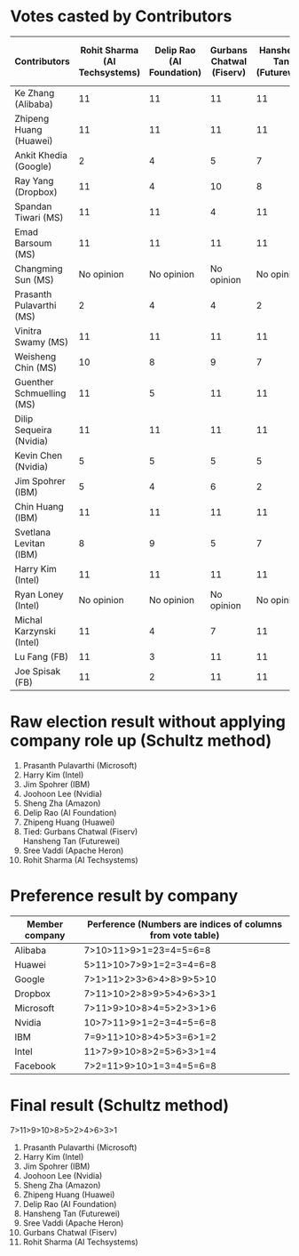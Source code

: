 Votes casted by Contributors
======================================

| Contributors              | Rohit Sharma (AI Techsystems) | Delip Rao (AI Foundation) | Gurbans Chatwal (Fiserv) | Hansheng Tan (Futurewei) | Zhipeng Huang (Huawei) | Sree Vaddi (Apache Heron) | Prasanth Pulavarthi (Microsoft) | Sheng Zha (Amazon) | Jim Spohrer (IBM) | Joohoon Lee (Nvidia) | Harry Kim (Intel) |
|---------------------------|-------------------------------|---------------------------|--------------------------|--------------------------|------------------------|---------------------------|---------------------------------|--------------------|-------------------|----------------------|-------------------|
| Ke Zhang (Alibaba)        | 11                            | 11                        | 11                       | 11                       | 11                     | 11                        | 1                               | 11                 | 4                 | 2                    | 3                 |
| Zhipeng Huang (Huawei)    | 11                            | 11                        | 11                       | 11                       | 1                      | 11                        | 4                               | 11                 | 5                 | 3                    | 2                 |
| Ankit Khedia (Google)     | 2                             | 4                         | 5                        | 7                        | 10                     | 6                         | 1                               | 8                  | 9                 | 11                   | 3                 |
| Ray Yang (Dropbox)        | 11                            | 4                         | 10                       | 8                        | 7                      | 9                         | 1                               | 5                  | 6                 | 3                    | 2                 |
| Spandan Tiwari (MS)       | 11                            | 11                        | 4                        | 11                       | 11                     | 11                        | 1                               | 11                 | 3                 | 11                   | 2                 |
| Emad Barsoum (MS)         | 11                            | 11                        | 11                       | 11                       | 11                     | 11                        | 1                               | 11                 | 3                 | 2                    | 2                 |
| Changming Sun (MS)        | No opinion                    | No opinion                | No opinion               | No opinion               | No opinion             | 2                         | 1                               | No opinion         | 5                 | 4                    | 3                 |
| Prasanth Pulavarthi (MS)  | 2                             | 4                         | 4                        | 2                        | 3                      | 4                         | 1                               | 3                  | 1                 | 1                    | 1                 |
| Vinitra Swamy (MS)        | 11                            | 11                        | 11                       | 11                       | 11                     | 11                        | 1                               | 3                  | 4                 | 4                    | 2                 |
| Weisheng Chin (MS)        | 10                            | 8                         | 9                        | 7                        | 6                      | 11                        | 1                               | 5                  | 3                 | 4                    | 2                 |
| Guenther Schmuelling (MS) | 11                            | 5                         | 11                       | 11                       | 11                     | 11                        | 1                               | 6                  | 2                 | 3                    | 4                 |
| Dilip Sequeira (Nvidia)   | 11                            | 11                        | 11                       | 11                       | 11                     | 11                        | 2                               | 11                 | 4                 | 1                    | 3                 |
| Kevin Chen (Nvidia)       | 5                             | 5                         | 5                        | 5                        | 5                      | 5                         | 2                               | 5                  | 4                 | 1                    | 3                 |
| Jim Spohrer (IBM)         | 5                             | 4                         | 6                        | 2                        | 3                      | 4                         | 1                               | 1                  | 1                 | 1                    | 1                 |
| Chin Huang (IBM)          | 11                            | 11                        | 11                       | 11                       | 5                      | 11                        | 1                               | 6                  | 3                 | 4                    | 2                 |
| Svetlana Levitan (IBM)    | 8                             | 9                         | 5                        | 7                        | 11                     | 6                         | 2                               | 10                 | 1                 | 4                    | 3                 |
| Harry Kim (Intel)         | 11                            | 11                        | 11                       | 11                       | 4                      | 11                        | 1                               | 5                  | 2                 | 3                    | 6                 |
| Ryan Loney (Intel)        | No opinion                    | No opinion                | No opinion               | No opinion               | No opinion             | No opinion                | 3                               | 5                  | 2                 | 4                    | 1                 |
| Michal Karzynski (Intel)  | 11                            | 4                         | 7                        | 11                       | 8                      | 6                         | 2                               | 3                  | 5                 | 11                   | 1                 |
| Lu Fang (FB)              | 11                            | 3                         | 11                       | 11                       | 11                     | 11                        | 1                               | 11                 | 11                | 11                   | 2                 |
| Joe Spisak (FB)           | 11                            | 2                         | 11                       | 11                       | 11                     | 11                        | 1                               | 11                 | 3                 | 4                    | 5                 |

Raw election result without applying company role up (Schultz method)
====================================================
1. Prasanth Pulavarthi (Microsoft)  
2. Harry Kim (Intel)
3. Jim Spohrer (IBM)
4. Joohoon Lee (Nvidia) 
5. Sheng Zha (Amazon) 
6. Delip Rao (AI Foundation)  
7. Zhipeng Huang (Huawei)  
8. Tied:
Gurbans Chatwal (Fiserv)  
Hansheng Tan (Futurewei)  
10. Sree Vaddi (Apache Heron)  
11. Rohit Sharma (AI Techsystems)

Preference result by company
==============================
| Member company | Perference (Numbers are indices of columns from vote table) |
|----------------|-------------------------------------------------------------|
| Alibaba        | 7>10>11>9>1=23=4=5=6=8                                      |
| Huawei         | 5>11>10>7>9>1=2=3=4=6=8                                     |
| Google         | 7>1>11>2>3>6>4>8>9>5>10                                     |
| Dropbox        | 7>11>10>2>8>9>5>4>6>3>1                                     |
| Microsoft      | 7>11>9>10>8>4=5>2>3>1>6                                     |
| Nvidia         | 10>7>11>9>1=2=3=4=5=6=8                                     |
| IBM            | 7=9>11>10>8>4>5>3=6>1=2                                     |
| Intel          | 11>7>9>10>8>2=5>6>3>1=4                                     |
| Facebook       | 7>2=11>9>10>1=3=4=5=6=8                                     |

Final result (Schultz method)
================================
7>11>9>10>8>5>2>4>6>3>1
1. Prasanth Pulavarthi (Microsoft)  
2. Harry Kim (Intel)
3. Jim Spohrer (IBM)
4. Joohoon Lee (Nvidia) 
5. Sheng Zha (Amazon) 
6. Zhipeng Huang (Huawei) 
7. Delip Rao (AI Foundation)  
8. Hansheng Tan (Futurewei)
9. Sree Vaddi (Apache Heron)
10. Gurbans Chatwal (Fiserv)
11. Rohit Sharma (AI Techsystems)

